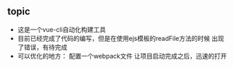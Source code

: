 ## topic
* 这是一个vue-cli自动化构建工具
* 目前已经完成了代码的编写，但是在使用ejs模板的readFile方法的时候 出现了错误，有待完成
* 可以优化的地方： 配置一个webpack文件 让项目启动完成之后，迅速的打开